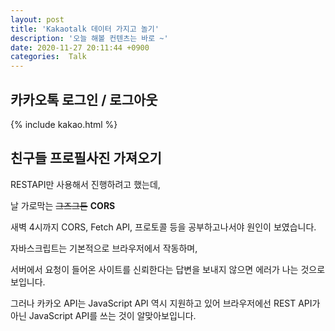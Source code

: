 ```yaml
---
layout: post
title: 'Kakaotalk 데이터 가지고 놀기'
description: '오늘 해볼 컨텐츠는 바로 ~'
date: 2020-11-27 20:11:44 +0900
categories:  Talk
---
```

## 카카오톡 로그인 / 로그아웃
{% include kakao.html %}

## 친구들 프로필사진 가져오기
RESTAPI만 사용해서 진행하려고 했는데,

날 가로막는 ~~그즈그튼~~ **CORS**

새벽 4시까지 CORS, Fetch API, 프로토콜 등을 공부하고나서야 원인이 보였습니다.

자바스크립트는 기본적으로 브라우저에서 작동하며,

서버에서 요청이 들어온 사이트를 신뢰한다는 답변을 보내지 않으면 에러가 나는 것으로 보입니다.

그러나 카카오 API는 JavaScript API 역시 지원하고 있어 브라우저에선 REST API가 아닌 JavaScript API를 쓰는 것이 알맞아보입니다.
